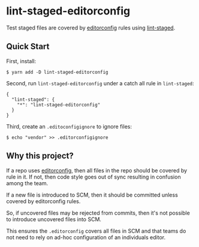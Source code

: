 # lint-staged-editorconfig

Test staged files are covered by [editorconfig][] rules using
[lint-staged].

## Quick Start

First, install:

```
$ yarn add -D lint-staged-editorconfig
```

Second, run `lint-staged-editorconfig` under a catch all rule in
`lint-staged`:

```
{
  "lint-staged": {
    "*": "lint-staged-editorconfig"
  }
}
```

Third, create an `.editoconfigignore` to ignore files:

```
$ echo "vendor" >> .editorconfigignore
```

## Why this project?

If a repo uses [editorconfig][], then all files in the repo should be
covered by rule in it. If not, then code style goes out of sync
resulting in confusion among the team.

If a new file is introduced to SCM, then it should be committed unless
covered by editorconfig rules.

So, if uncovered files may be rejected from commits, then it's not
possible to introduce uncovered files into SCM.

This ensures the `.editorconfig` covers all files in SCM and that
teams do not need to rely on ad-hoc configuration of an individuals
editor.

[editorconfig]: https://editorconfig.org
[lint-staged]: https://editorconfig.org
